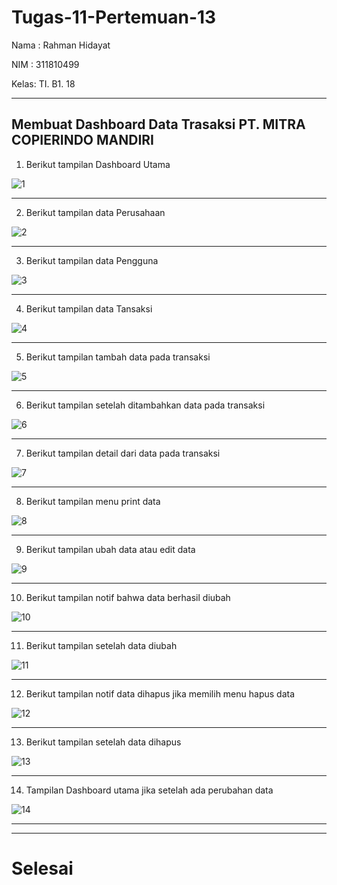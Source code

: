 # Tugas-11-Pertemuan-13

Nama : Rahman Hidayat

NIM  : 311810499

Kelas: TI. B1. 18

---

## Membuat Dashboard Data Trasaksi PT. MITRA COPIERINDO MANDIRI ##

1. Berikut tampilan Dashboard Utama

![1](https://user-images.githubusercontent.com/46746119/124354645-d7c33e00-dbc1-11eb-8530-64b7d5b74f07.png)

---

2. Berikut tampilan data Perusahaan

![2](https://user-images.githubusercontent.com/46746119/124354649-d8f46b00-dbc1-11eb-9b35-fe0a9f36e536.png)

---

3. Berikut tampilan data Pengguna

![3](https://user-images.githubusercontent.com/46746119/124354651-d98d0180-dbc1-11eb-9ede-24f9bba07832.png)

---

4. Berikut tampilan data Tansaksi

![4](https://user-images.githubusercontent.com/46746119/124354653-dabe2e80-dbc1-11eb-908d-111aa43830c5.png)

---

5. Berikut tampilan tambah data pada transaksi

![5](https://user-images.githubusercontent.com/46746119/124354654-db56c500-dbc1-11eb-8947-72d059246f8b.png)

---

6. Berikut tampilan setelah ditambahkan data pada transaksi

![6](https://user-images.githubusercontent.com/46746119/124354656-dc87f200-dbc1-11eb-9400-0f44e90d3330.png)

---

7. Berikut tampilan detail dari data pada transaksi

![7](https://user-images.githubusercontent.com/46746119/124354657-dd208880-dbc1-11eb-9309-2465499dd0d5.png)

---

8. Berikut tampilan menu print data

![8](https://user-images.githubusercontent.com/46746119/124354658-de51b580-dbc1-11eb-9189-80946fe48f92.png)

---

9. Berikut tampilan ubah data atau edit data

![9](https://user-images.githubusercontent.com/46746119/124354636-ce39d600-dbc1-11eb-9a09-056aa6882428.png)

---

10. Berikut tampilan notif bahwa data berhasil diubah

![10](https://user-images.githubusercontent.com/46746119/124354639-d134c680-dbc1-11eb-866b-5eb1c5179862.png)

---

11. Berikut tampilan setelah data diubah

![11](https://user-images.githubusercontent.com/46746119/124354641-d2fe8a00-dbc1-11eb-9f66-9377162e222a.png)

---

12. Berikut tampilan notif data dihapus jika memilih menu hapus data

![12](https://user-images.githubusercontent.com/46746119/124354642-d3972080-dbc1-11eb-8df7-54df5d09e33f.png)

---

13. Berikut tampilan setelah data dihapus

![13](https://user-images.githubusercontent.com/46746119/124354643-d4c84d80-dbc1-11eb-81fd-431f8a692be1.png)

---

14. Tampilan Dashboard utama jika setelah ada perubahan data

![14](https://user-images.githubusercontent.com/46746119/124354644-d72aa780-dbc1-11eb-95f8-5fae90fd1abe.png)

---
---
# Selesai
